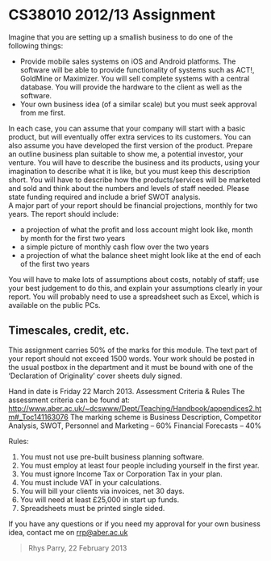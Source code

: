 CS38010 2012/13 Assignment
==========================

Imagine that you are setting up a smallish business to do one of the following things:

* Provide mobile sales systems on iOS and Android platforms. The software will be able to provide functionality of systems such as ACT!, GoldMine or Maximizer. You will sell complete systems with a central database. You will provide the hardware to the client as well as the software.
* Your own business idea (of a similar scale) but you must seek approval from me first.

In each case, you can assume that your company will start with a basic product, but will eventually offer extra services to its customers. You can also assume you have developed the first version of the product.
Prepare an outline business plan suitable to show me, a potential investor, your venture. You will have to describe the business and its products, using your imagination to describe what it is like, but you must keep this description short. You will have to describe how the products/services will be marketed and sold and think about the numbers and levels of staff needed. Please state funding required and include a brief SWOT analysis.  
A major part of your report should be financial projections, monthly for two years. The report should include:
 
* a projection of what the profit and loss account might look like, month by month for the first two years
* a simple picture of monthly cash flow over the two years
* a projection of what the balance sheet might look like at the end of each of the first two years

You will have to make lots of assumptions about costs, notably of staff; use your best judgement to do this, and explain your assumptions clearly in your report. You will probably need to use a spreadsheet such as Excel, which is available on the public PCs.


Timescales, credit, etc.
------------------------

This assignment carries 50% of the marks for this module. The text part of your report should not exceed 1500 words.  Your work should be posted in the usual postbox in the department and it must be bound with one of the ‘Declaration of Originality’ cover sheets duly signed.

Hand in date is Friday 22 March 2013.
Assessment Criteria & Rules
The assessment criteria can be found at:
http://www.aber.ac.uk/~dcswww/Dept/Teaching/Handbook/appendices2.htm#_Toc141163076
The marking scheme is
Business Description, Competitor Analysis, SWOT, Personnel and Marketing – 60%
Financial Forecasts – 40%

Rules:

1. You must not use pre-built business planning software.
2. You must employ at least four people including yourself in the first year.
3. You must ignore Income Tax or Corporation Tax in your plan.
4. You must include VAT in your calculations.
5. You will bill your clients via invoices, net 30 days.
6. You will need at least £25,000 in start up funds.
7. Spreadsheets must be printed single sided.

If you have any questions or if you need my approval for your own business idea, contact me on rrp@aber.ac.uk

> Rhys Parry, 22 February 2013
